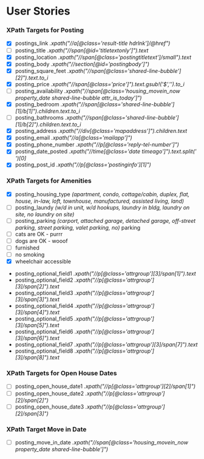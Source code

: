 # User Stories

### XPath Targets for Posting

- [x] postings_link _.xpath("//a[@class='result-title hdrlnk']/@href")_
- [ ] posting_title _.xpath("//span[@id='titletextonly']").text_
- [x] posting_location _.xpath("//span[@class='postingtitletext']/small").text_
- [x] posting_body _.xpath("//section[@id='postingbody']")_
- [x] posting_square_feet _.xpath("//span[@class='shared-line-bubble'][2]").text.to_i_
- [x] posting_price _.xpath("//span[@class='price']").text.gsub!('$','').to_i_
- [ ] posting_availability _.xpath("//span[@class='housing_movein_now property_date shared-line-bubble attr_is_today']")_
- [x] posting_bedroom _.xpath("//span[@class='shared-line-bubble'][1]/b[1]").children.text.to_i_
- [ ] posting_bathrooms _.xpath("//span[@class='shared-line-bubble'][1]/b[2]").children.text.to_i_
- [x] posting_address _.xpath("//div[@class='mapaddress']").children.text_
- [x] posting_email _.xpath("//a[@class='mailapp']")_
- [x] posting_phone_number _.xpath("//p[@class='reply-tel-number']")_
- [x] posting_date_posted _.xpath("//time[@class='date timeago']").text.split(' ')[0]_
- [x] posting_post_id _.xpath("//p[@class='postinginfo'][1]")_

### XPath Targets for Amenities
- [x] posting_housing_type _(apartment, condo, cottage/cabin, duplex, flat, house, in-law, loft, townhouse, manufactured, assisted living, land)_
- [ ] posting_laundy _(w/d in unit, w/d hookups, laundry in bldg, laundry on site, no laundry on site)_
- [ ] posting_parking _(carport, attached garage, detached garage, off-street parking, street parking, valet parking, no)_ parking
- [ ] cats are OK - purrr
- [ ] dogs are OK - wooof
- [ ] furnished
- [ ] no smoking
- [x] wheelchair accessible

* posting_optional_field1 _.xpath("//p[@class='attrgroup'][3]/span[1]").text_
* posting_optional_field2 _.xpath("//p[@class='attrgroup'][3]/span[2]").text_
* posting_optional_field3 _.xpath("//p[@class='attrgroup'][3]/span[3]").text_
* posting_optional_field4 _.xpath("//p[@class='attrgroup'][3]/span[4]").text_
* posting_optional_field5 _.xpath("//p[@class='attrgroup'][3]/span[5]").text_
* posting_optional_field6 _.xpath("//p[@class='attrgroup'][3]/span[6]").text_
* posting_optional_field7 _.xpath("//p[@class='attrgroup'][3]/span[7]").text_
* posting_optional_field8 _.xpath("//p[@class='attrgroup'][3]/span[8]").text_

### XPath Targets for Open House Dates
- [ ] posting_open_house_date1 _.xpath("//p[@class='attrgroup'][2]/span[1]")_
- [ ] posting_open_house_date2 _.xpath("//p[@class='attrgroup'][2]/span[2]")_
- [ ] posting_open_house_date3 _.xpath("//p[@class='attrgroup'][2]/span[3]")_

### XPath Target Move in Date
- [ ] posting_move_in_date _.xpath("//span[@class='housing_movein_now property_date shared-line-bubble']")_
